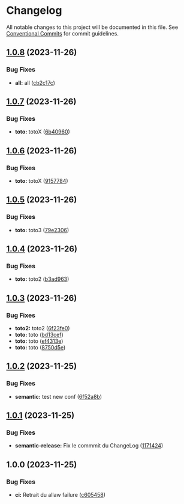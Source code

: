 # Changelog

All notable changes to this project will be documented in this file. See
[Conventional Commits](https://conventionalcommits.org) for commit guidelines.

## [1.0.8](https://gitlab.com/kelg/linkedin/projet-1/portfolio/compare/v1.0.7...v1.0.8) (2023-11-26)


### Bug Fixes

* **all:** all ([cb2c17c](https://gitlab.com/kelg/linkedin/projet-1/portfolio/commit/cb2c17c531a6e9d2d6e95e85c08ac07a78462ca2))

## [1.0.7](https://gitlab.com/kelg/linkedin/projet-1/portfolio/compare/v1.0.6...v1.0.7) (2023-11-26)


### Bug Fixes

* **toto:** totoX ([6b40960](https://gitlab.com/kelg/linkedin/projet-1/portfolio/commit/6b4096015dfe41ae140231c0e5f266dc36cfb91a))

## [1.0.6](https://gitlab.com/kelg/linkedin/projet-1/portfolio/compare/v1.0.5...v1.0.6) (2023-11-26)


### Bug Fixes

* **toto:** totoX ([9157784](https://gitlab.com/kelg/linkedin/projet-1/portfolio/commit/91577849c4491c25ba5ffaa7881672d0bddc10f8))

## [1.0.5](https://gitlab.com/kelg/linkedin/projet-1/portfolio/compare/v1.0.4...v1.0.5) (2023-11-26)


### Bug Fixes

* **toto:** toto3 ([79e2306](https://gitlab.com/kelg/linkedin/projet-1/portfolio/commit/79e23066840c1578d41aa875dc800186ec1e9ee0))

## [1.0.4](https://gitlab.com/kelg/linkedin/projet-1/portfolio/compare/v1.0.3...v1.0.4) (2023-11-26)


### Bug Fixes

* **toto:** toto2 ([b3ad963](https://gitlab.com/kelg/linkedin/projet-1/portfolio/commit/b3ad963a0ea4c8d401037f8b64371fe8a822df69))

## [1.0.3](https://gitlab.com/kelg/linkedin/projet-1/portfolio/compare/v1.0.2...v1.0.3) (2023-11-26)


### Bug Fixes

* **toto2:** toto2 ([6f23fe0](https://gitlab.com/kelg/linkedin/projet-1/portfolio/commit/6f23fe06026c866bd61b8b771a18871be1620751))
* **toto:** toto ([bd13cef](https://gitlab.com/kelg/linkedin/projet-1/portfolio/commit/bd13cefc1119d955ef8902217748962a200d2665))
* **toto:** toto ([ef4313e](https://gitlab.com/kelg/linkedin/projet-1/portfolio/commit/ef4313e7478509208898fa5b5b661d09b15bdf77))
* **toto:** toto ([8750d5e](https://gitlab.com/kelg/linkedin/projet-1/portfolio/commit/8750d5efac228653affe8be6521069bc087426b5))

## [1.0.2](https://gitlab.com/kelg/linkedin/projet-1/portfolio/compare/v1.0.1...v1.0.2) (2023-11-25)


### Bug Fixes

* **semantic:** test new conf ([6f52a8b](https://gitlab.com/kelg/linkedin/projet-1/portfolio/commit/6f52a8b05ec156bb5e5d633ab58bf6a63c4ba393))

## [1.0.1](https://gitlab.com/kelg/linkedin/projet-1/portfolio/compare/v1.0.0...v1.0.1) (2023-11-25)


### Bug Fixes

* **semantic-release:** Fix le commmit du ChangeLog ([1171424](https://gitlab.com/kelg/linkedin/projet-1/portfolio/commit/1171424858eca8f4c82055dae4b487d8bc65e62e))

## 1.0.0 (2023-11-25)


### Bug Fixes

* **ci:** Retrait du allaw failure ([c605458](https://gitlab.com/kelg/linkedin/projet-1/portfolio/commit/c6054585793a2de2a105b3f054d00c7add84e6c6))
